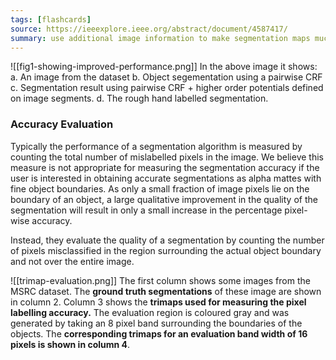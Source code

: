 ```yaml
---
tags: [flashcards]
source: https://ieeexplore.ieee.org/abstract/document/4587417/
summary: use additional image information to make segmentation maps much crisper (improved over human labelling)
---
```


![[fig1-showing-improved-performance.png]]
In the above image it shows:
a. An image from the dataset
b. Object segementation using a pairwise CRF
c. Segmentation result using pairwise CRF + higher order potentials defined on image segments.
d. The rough hand labelled segmentation.
 
### Accuracy Evaluation
Typically the performance of a segmentation algorithm is measured by counting the total number of mislabelled pixels in the image. We believe this measure is not appropriate for measuring the segmentation accuracy if the user is interested in obtaining accurate segmentations as alpha mattes with fine object boundaries. As only a small fraction of image pixels lie on the boundary of an object, a large qualitative improvement in the quality of the segmentation will result in only a small increase in the percentage pixel-wise accuracy.

Instead, they evaluate the quality of a segmentation by counting the number of pixels misclassified in the region surrounding the actual object boundary and not over the entire image.

![[trimap-evaluation.png]]
The first column shows some images from the MSRC dataset. The **ground truth segmentations** of these image are shown in column 2. Column 3 shows the **trimaps used for measuring the pixel labelling accuracy.** The evaluation region is coloured gray and was generated by taking an 8 pixel band surrounding the boundaries of the objects. The **corresponding trimaps for an evaluation band width of 16 pixels is shown in column 4**.